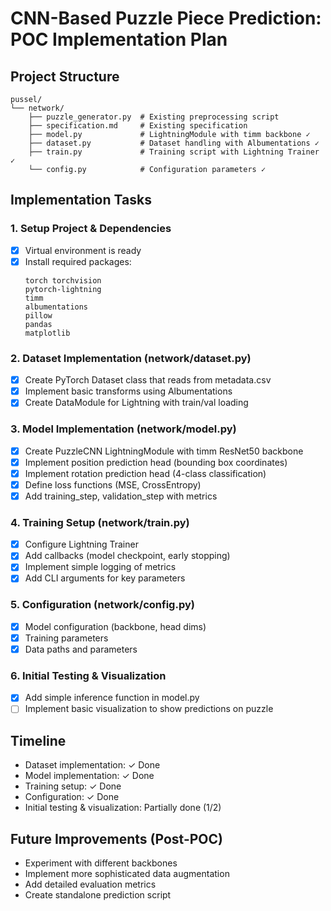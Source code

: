 # CNN-Based Puzzle Piece Prediction: POC Implementation Plan

## Project Structure
```
pussel/
└── network/
    ├── puzzle_generator.py  # Existing preprocessing script
    ├── specification.md     # Existing specification
    ├── model.py             # LightningModule with timm backbone ✓
    ├── dataset.py           # Dataset handling with Albumentations ✓
    ├── train.py             # Training script with Lightning Trainer ✓
    └── config.py            # Configuration parameters ✓
```

## Implementation Tasks

### 1. Setup Project & Dependencies
- [x] Virtual environment is ready
- [x] Install required packages:
  ```
  torch torchvision
  pytorch-lightning
  timm
  albumentations
  pillow
  pandas
  matplotlib
  ```

### 2. Dataset Implementation (network/dataset.py)
- [x] Create PyTorch Dataset class that reads from metadata.csv
- [x] Implement basic transforms using Albumentations
- [x] Create DataModule for Lightning with train/val loading

### 3. Model Implementation (network/model.py)
- [x] Create PuzzleCNN LightningModule with timm ResNet50 backbone
- [x] Implement position prediction head (bounding box coordinates)
- [x] Implement rotation prediction head (4-class classification)
- [x] Define loss functions (MSE, CrossEntropy)
- [x] Add training_step, validation_step with metrics

### 4. Training Setup (network/train.py)
- [x] Configure Lightning Trainer
- [x] Add callbacks (model checkpoint, early stopping)
- [x] Implement simple logging of metrics
- [x] Add CLI arguments for key parameters

### 5. Configuration (network/config.py)
- [x] Model configuration (backbone, head dims)
- [x] Training parameters
- [x] Data paths and parameters

### 6. Initial Testing & Visualization
- [x] Add simple inference function in model.py
- [ ] Implement basic visualization to show predictions on puzzle

## Timeline
- Dataset implementation: ✓ Done
- Model implementation: ✓ Done
- Training setup: ✓ Done
- Configuration: ✓ Done
- Initial testing & visualization: Partially done (1/2)

## Future Improvements (Post-POC)
- Experiment with different backbones
- Implement more sophisticated data augmentation
- Add detailed evaluation metrics
- Create standalone prediction script
